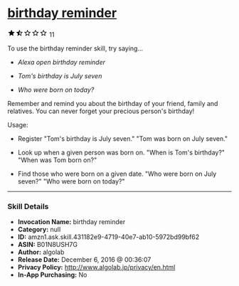 # [birthday reminder](http://alexa.amazon.com/#skills/amzn1.ask.skill.431182e9-4719-40e7-ab10-5972bd99bf62)
![1.9 stars](../../images/ic_star_black_18dp_1x.png)![1.9 stars](../../images/ic_star_half_black_18dp_1x.png)![1.9 stars](../../images/ic_star_border_black_18dp_1x.png)![1.9 stars](../../images/ic_star_border_black_18dp_1x.png)![1.9 stars](../../images/ic_star_border_black_18dp_1x.png) 11

To use the birthday reminder skill, try saying...

* *Alexa open birthday reminder*

* *Tom's birthday is July seven*

* *Who were born on today?*

Remember and remind you about the birthday of your friend, family and relatives.
You can never forget your precious person's birthday!

Usage:
- Register 
  "Tom's birthday is July seven."
  "Tom was born on July seven."

- Look up when a given person was born on.
  "When is Tom's birthday?"
  "When was Tom born on?"

- Find those who were born on a given date.
  "Who were born on July seven?"
  "Who were born on today?"

***

### Skill Details

* **Invocation Name:** birthday reminder
* **Category:** null
* **ID:** amzn1.ask.skill.431182e9-4719-40e7-ab10-5972bd99bf62
* **ASIN:** B01N8USH7G
* **Author:** algolab
* **Release Date:** December 6, 2016 @ 00:36:07
* **Privacy Policy:** http://www.algolab.jp/privacy/en.html
* **In-App Purchasing:** No
